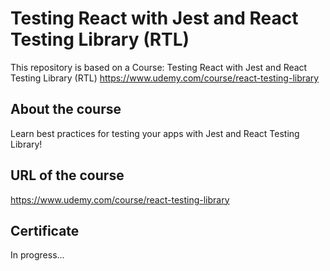 # Testing React with Jest and React Testing Library (RTL)
This repository is based on a Course: Testing React with Jest and React Testing Library (RTL)
https://www.udemy.com/course/react-testing-library

## About the course
Learn best practices for testing your apps with Jest and React Testing Library!

## URL of the course
https://www.udemy.com/course/react-testing-library

## Certificate
In progress...
